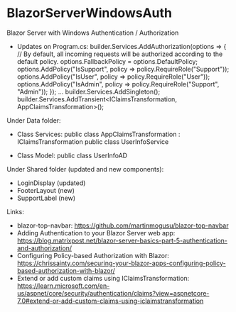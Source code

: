 # BlazorServerWindowsAuth

Blazor Server with Windows Authentication / Authorization

- Updates on Program.cs:
builder.Services.AddAuthorization(options =>
{
    // By default, all incoming requests will be authorized according to the default policy.
    options.FallbackPolicy = options.DefaultPolicy;
    options.AddPolicy("IsSupport", policy => policy.RequireRole("Support"));
    options.AddPolicy("IsUser", policy => policy.RequireRole("User"));
    options.AddPolicy("IsAdmin", policy => policy.RequireRole("Support", "Admin"));
});
...
builder.Services.AddSingleton<UserInfoService>();
builder.Services.AddTransient<IClaimsTransformation, AppClaimsTransformation>();

Under Data folder:
- Class Services:
public class AppClaimsTransformation : IClaimsTransformation
public class UserInfoService

- Class Model:
public class UserInfoAD

Under Shared folder (updated and new components): 
- LoginDisplay (updated)
- FooterLayout (new)
- SupportLabel (new)

Links:
- blazor-top-navbar:
  https://github.com/martinmogusu/blazor-top-navbar
- Adding Authentication to your Blazor Server web app:
  https://blog.matrixpost.net/blazor-server-basics-part-5-authentication-and-authorization/
- Configuring Policy-based Authorization with Blazor:
  https://chrissainty.com/securing-your-blazor-apps-configuring-policy-based-authorization-with-blazor/
- Extend or add custom claims using IClaimsTransformation:
  https://learn.microsoft.com/en-us/aspnet/core/security/authentication/claims?view=aspnetcore-7.0#extend-or-add-custom-claims-using-iclaimstransformation
